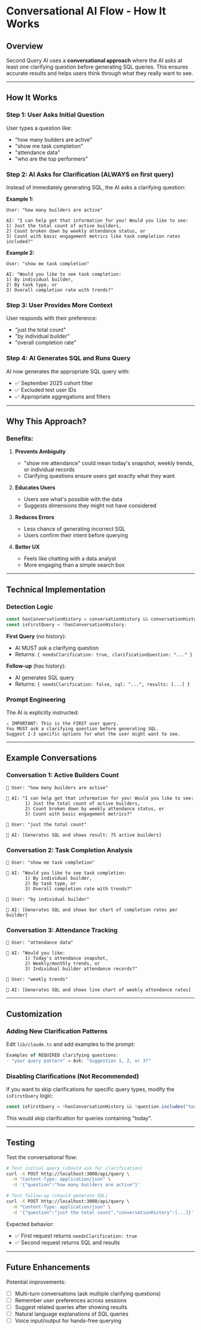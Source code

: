 # Conversational AI Flow - How It Works

## Overview

Second Query AI uses a **conversational approach** where the AI asks at least one clarifying question before generating SQL queries. This ensures accurate results and helps users think through what they really want to see.

---

## How It Works

### Step 1: User Asks Initial Question

User types a question like:
- "how many builders are active"
- "show me task completion"
- "attendance data"
- "who are the top performers"

### Step 2: AI Asks for Clarification (ALWAYS on first query)

Instead of immediately generating SQL, the AI asks a clarifying question:

**Example 1:**
```
User: "how many builders are active"

AI: "I can help get that information for you! Would you like to see:
1) Just the total count of active builders,
2) Count broken down by weekly attendance status, or
3) Count with basic engagement metrics like task completion rates included?"
```

**Example 2:**
```
User: "show me task completion"

AI: "Would you like to see task completion:
1) By individual builder,
2) By task type, or
3) Overall completion rate with trends?"
```

### Step 3: User Provides More Context

User responds with their preference:
- "just the total count"
- "by individual builder"
- "overall completion rate"

### Step 4: AI Generates SQL and Runs Query

AI now generates the appropriate SQL query with:
- ✅ September 2025 cohort filter
- ✅ Excluded test user IDs
- ✅ Appropriate aggregations and filters

---

## Why This Approach?

### Benefits:

1. **Prevents Ambiguity**
   - "show me attendance" could mean today's snapshot, weekly trends, or individual records
   - Clarifying questions ensure users get exactly what they want

2. **Educates Users**
   - Users see what's possible with the data
   - Suggests dimensions they might not have considered

3. **Reduces Errors**
   - Less chance of generating incorrect SQL
   - Users confirm their intent before querying

4. **Better UX**
   - Feels like chatting with a data analyst
   - More engaging than a simple search box

---

## Technical Implementation

### Detection Logic

```typescript
const hasConversationHistory = conversationHistory && conversationHistory.length > 0;
const isFirstQuery = !hasConversationHistory;
```

**First Query** (no history):
- AI MUST ask a clarifying question
- Returns: `{ needsClarification: true, clarificationQuestion: "..." }`

**Follow-up** (has history):
- AI generates SQL query
- Returns: `{ needsClarification: false, sql: "...", results: [...] }`

### Prompt Engineering

The AI is explicitly instructed:
```
⚠️ IMPORTANT: This is the FIRST user query.
You MUST ask a clarifying question before generating SQL.
Suggest 2-3 specific options for what the user might want to see.
```

---

## Example Conversations

### Conversation 1: Active Builders Count

```
👤 User: "how many builders are active"

🤖 AI: "I can help get that information for you! Would you like to see:
       1) Just the total count of active builders,
       2) Count broken down by weekly attendance status, or
       3) Count with basic engagement metrics?"

👤 User: "just the total count"

🤖 AI: [Generates SQL and shows result: 75 active builders]
```

### Conversation 2: Task Completion Analysis

```
👤 User: "show me task completion"

🤖 AI: "Would you like to see task completion:
       1) By individual builder,
       2) By task type, or
       3) Overall completion rate with trends?"

👤 User: "by individual builder"

🤖 AI: [Generates SQL and shows bar chart of completion rates per builder]
```

### Conversation 3: Attendance Tracking

```
👤 User: "attendance data"

🤖 AI: "Would you like:
       1) Today's attendance snapshot,
       2) Weekly/monthly trends, or
       3) Individual builder attendance records?"

👤 User: "weekly trends"

🤖 AI: [Generates SQL and shows line chart of weekly attendance rates]
```

---

## Customization

### Adding New Clarification Patterns

Edit `lib/claude.ts` and add examples to the prompt:

```typescript
Examples of REQUIRED clarifying questions:
- "your query pattern" → Ask: "Suggestion 1, 2, or 3?"
```

### Disabling Clarifications (Not Recommended)

If you want to skip clarifications for specific query types, modify the `isFirstQuery` logic:

```typescript
const isFirstQuery = !hasConversationHistory && !question.includes("today");
```

This would skip clarification for queries containing "today".

---

## Testing

Test the conversational flow:

```bash
# Test initial query (should ask for clarification)
curl -X POST http://localhost:3000/api/query \
  -H "Content-Type: application/json" \
  -d '{"question":"how many builders are active"}'

# Test follow-up (should generate SQL)
curl -X POST http://localhost:3000/api/query \
  -H "Content-Type: application/json" \
  -d '{"question":"just the total count","conversationHistory":[...]}'
```

Expected behavior:
- ✅ First request returns `needsClarification: true`
- ✅ Second request returns SQL and results

---

## Future Enhancements

Potential improvements:
- [ ] Multi-turn conversations (ask multiple clarifying questions)
- [ ] Remember user preferences across sessions
- [ ] Suggest related queries after showing results
- [ ] Natural language explanations of SQL queries
- [ ] Voice input/output for hands-free querying
